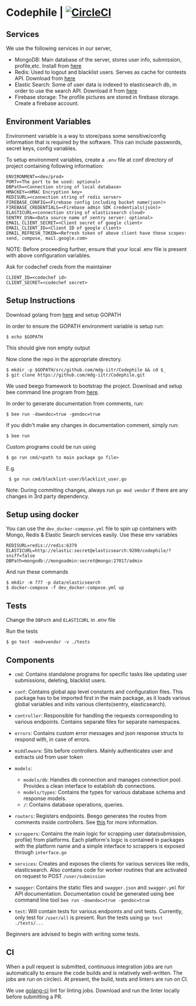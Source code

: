 # Codephile | [![CircleCI](https://circleci.com/gh/mdg-iitr/Codephile.svg?style=svg&circle-token=f989c04ad5d3a6578d45296b18cdca223e504bde)](https://circleci.com/gh/mdg-iitr/Codephile)
## Services
We use the following services in our server,

* MongoDB: Main database of the server, stores user info, submission, profile,etc. Install from [here](https://docs.mongodb.com/manual/installation/)
* Redis: Used to logout and blacklist users. Serves as cache for contests API. Download from [here](https://redis.io/download) 
* Elastic Search: Some of user data is indexed to elasticsearch db, in order to use the search API. Download it from [here](elastic.co/downloads/)
* Firebase storage: The profile pictures are stored in firebase storage. Create a firebase account.

## Environment Variables

Environment variable is a way to store/pass some sensitive/config information that is required by the software. This can include passwords, secret keys, config variables.

To setup environment variables, create a `.env` file at conf directory of project containing following information:
```
ENVIRONMENT=<dev/prod>
PORT=<The port to be used: optional>
DBPath=<Connection string of local database>
HMACKEY=<HMAC Encryption key>
REDISURL=<connection string of redis server>
FIREBASE_CONFIG=<Firebase config including bucket name(json)>
FIREBASE_CREDENTIALS=<Firebase admin SDK credentials(json)>
ELASTICURL=<connection string of elasticsearch cloud>
SENTRY_DSN=<Data source name of sentry server: optional>
EMAIL_CLIENT_SECRET=<Client secret of google client>
EMAIL_CLIENT_ID=<Client ID of google client>
EMAIL_REFRESH_TOKEN=<Refresh token of above client have these scopes: send, compose, mail.google.com>
```
NOTE: Before proceeding further, ensure that your local .env file is present with above configuration variables.

Ask for codechef creds from the maintainer
```
CLIENT_ID=<codechef id>
CLIENT_SECRET=<codechef secret>
```

## Setup Instructions

Download golang from [here](https://golang.org/dl/) and setup GOPATH

In order to ensure the GOPATH environment variable is setup run: 
```shell script
$ echo $GOPATH
```
This should give non empty output

Now clone the repo in the appropriate directory.
```shell script
$ mkdir -p $GOPATH/src/github.com/mdg-iitr/Codephile && cd $_ 
$ git clone https://github.com/mdg-iitr/Codephile.git
```
We used beego framework to bootstrap the project. Download and setup bee command line program from [here](https://beego.vip/docs/install/bee.md).

In order to generate documentation from comments, run:
```shell script
$ bee run -downdoc=true -gendoc=true
```
If you didn't make any changes in documentation comment, simply run:
```shell script
$ bee run
```
Custom programs could be run using
```shell script
$ go run cmd/<path to main package go file>
```
E.g.
```shell script
 $ go run cmd/blacklist-user/blacklist_user.go
```

Note: During commiting changes, always run `go mod vendor` if there are any changes in 3rd party dependency.

## Setup using docker
You can use the `dev_docker-compose.yml` file to spin up containers with Mongo, Redis & Elastic Search services easily.
Use these env variables
```
REDISURL=redis://redis:6379
ELASTICURL=http://elastic:secret@elasticsearch:9200/codephile/?sniff=false
DBPath=mongodb://mongoadmin:secret@mongo:27017/admin
```
And run these commands
```shell script
$ mkdir -m 777 -p data/elasticsearch
$ docker-compose -f dev_docker-compose.yml up
```

## Tests

Change the `DBPath` and `ELASTICURL` in .env file 

Run the tests
```shell script
$ go test -mod=vendor -v ./tests
```

## Components

* `cmd`: Contains standalone programs for specific tasks like updating user submissions, deleting, blacklist users.

* `conf`: Contains global app level constants and configuration files. This package has to be imported first in the main package, as it loads various global variables and inits various clients(sentry, elasticsearch).

* `controller`:  Responsible for handling the requests corresponding to various endpoints. Contains separate files for separate namespaces.

* `errors`: Contains custom error messages and json response structs to respond with, in case of errors.

* `middleware`: Sits before controllers. Mainly authenticates user and extracts uid from user token

* `models`:
    * `models/db`: Handles db connection and manages connection pool. Provides a clean interface to establish db connections.
    * `models/types`: Contains the types for various database schema and response models.
    * `/`: Contains database operations, queries.
    
* `routers`: Registers endpoints. Beego generates the routes from comments inside controllers. See [this](https://beego.me/docs/mvc/controller/router.md#annotations) for more information.

* `scrappers`: Contains the main logic for scrapping user data(submission, profile) from platforms. Each platform's logic is contained in packages with the platform name and a simple interface to scrappers is exposed through `interface.go` 

* `services`: Creates and exposes the clients for various services like redis, elasticsearch. Also contains code for worker routines that are activated on request to POST `/user/submission`

* `swagger`: Contains the static files and `swagger.json` and `swagger.yml` for API documentation. Documentation could be generated using bee command line tool `bee run -downdoc=true -gendoc=true`

* `test`: Will contain tests for various endpoints and unit tests. Currently, only test for `/user/all` is present. Run the tests using 
`go test  ./tests/...` 

Beginners are advised to begin with writing some tests.

## CI

When a pull request is submitted, continuous integration jobs are run automatically to ensure the code builds and is relatively well-written. The jobs are run on circleci.
At present, the build, tests and linters are run on CI.

We use [golang-ci](https://github.com/golangci/golangci-lint) lint for linting jobs. Download and run the linter locally before submitting a PR.
